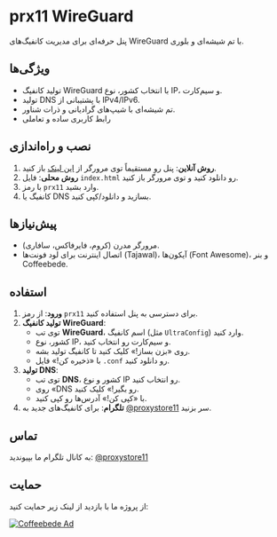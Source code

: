 # prx11 WireGuard
پنل حرفه‌ای برای مدیریت کانفیگ‌های WireGuard با تم شیشه‌ای و بلوری.

## ویژگی‌ها
- تولید کانفیگ WireGuard با انتخاب کشور، نوع IP، و سیم‌کارت.
- تولید DNS با پشتیبانی از IPv4/IPv6.
- تم شیشه‌ای با شیپ‌های گرادیانی و ذرات شناور.
- رابط کاربری ساده و تعاملی

## نصب و راه‌اندازی
1. **روش آنلاین**: پنل رو مستقیماً توی مرورگر از [این لینک](https://proxystore11.github.io/prx11-WireGuard/) باز کنید.
2. **روش محلی**: فایل `index.html` رو دانلود کنید و توی مرورگر باز کنید.
3. با رمز `prx11` وارد بشید.
4. کانفیگ یا DNS بسازید و دانلود/کپی کنید.

## پیش‌نیازها
- مرورگر مدرن (کروم، فایرفاکس، سافاری).
- اتصال اینترنت برای لود فونت‌ها (Tajawal)، آیکون‌ها (Font Awesome)، و بنر Coffeebede.

## استفاده
1. **ورود**: از رمز `prx11` برای دسترسی به پنل استفاده کنید.
2. **تولید کانفیگ WireGuard**:
   - توی تب **WireGuard**، اسم کانفیگ (مثل `UltraConfig`) وارد کنید.
   - کشور، نوع IP، و سیم‌کارت رو انتخاب کنید.
   - روی «بزن بساز!» کلیک کنید تا کانفیگ تولید بشه.
   - با «ذخیره کن!» فایل `.conf` رو دانلود کنید.
3. **تولید DNS**:
   - توی تب **DNS**، کشور و نوع IP رو انتخاب کنید.
   - روی «DNS رو بگیر!» کلیک کنید.
   - با «کپی کن!» آدرس‌ها رو کپی کنید.
4. **تلگرام**: برای کانفیگ‌های جدید به [@proxystore11](https://t.me/proxystore11) سر بزنید.

## تماس
به کانال تلگرام ما بپیوندید: [@proxystore11](https://t.me/proxystore11)

## حمایت
از پروژه ما با بازدید از لینک زیر حمایت کنید:


<a href="https://www.coffeebede.com/miladfaryad1"><img class="img-fluid" src="https://coffeebede.ir/DashboardTemplateV2/app-assets/images/banner/default-yellow.svg" alt="Coffeebede Ad" /></a>
